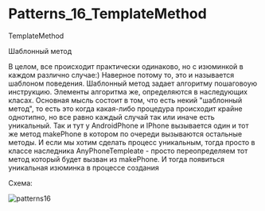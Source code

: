 # Patterns_16_TemplateMethod

TemplateMethod

Шаблонный метод

В целом, все происходит практически одинаково, но с изюминкой в каждом различно случае:) Наверное потому то, это и называется шаблоном поведения. Шаблонный метод задает алгоритму пошаговоую инструкцию. Элементы алгоритма же, определяются в наследующих класах.
Основная мысль состоит в том, что есть некий "шаблонный метод", то есть это когда какая-либо процедура происходит крайне однотипно, но все равно каждый случай так или иначе есть уникальный. Так и тут у AndroidPhone и IPhone вызывается один и тот же метод makePhone в котором по очереди вызываются остальные методы. И если мы хотим сделать процесс уникальным, тогда просто в классе наследника AnyPhoneTempleate - просто переопределяем тот метод который будет вызван из makePhone. И тогда появиться уникальная изюминка в процессе создания

Схема:

![patterns16](https://user-images.githubusercontent.com/8353437/29551750-655218f4-873e-11e7-8415-f0a434e1b0a3.png)
